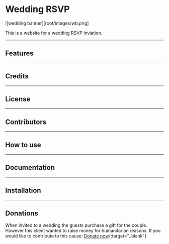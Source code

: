 # Wedding RSVP

![wedding banner][root/images/wb.png]

This is a website for a wedding RSVP inviation. 

---

## Features

---

## Credits

---

## License

---

## Contributors

---

## How to use

---

## Documentation 

---

## Installation

---

## Donations

When invited to a wedding the guests purchase a gift for the couple. However this client wanted to raise money for humanitarian reasons. If you would like to contribute to this cause:
[Donate now](www.ecosia.com "donate"){:target="_blank"}
